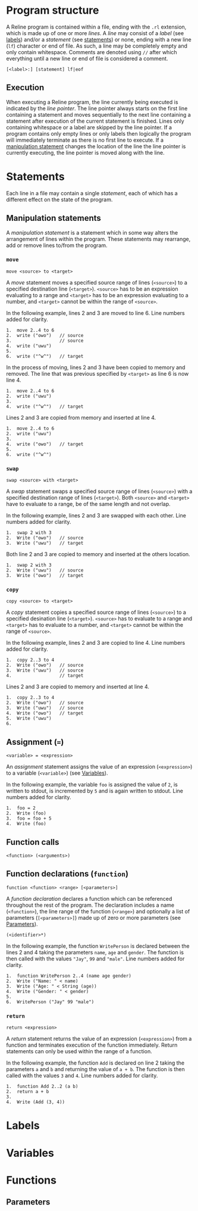 # Program structure
A Reline program is contained within a file, ending with the `.rl` extension, which is made up of one or more *lines*. A *line* may consist of a *label* (see [labels](#Labels)) and/or a *statement* (see [statements](#Statements)) or none, ending with a new line (`lf`) character or end of file. As such, a line may be completely empty and only contain whitespace. Comments are denoted using `//` after which everything until a new line or end of file is considered a comment.

```
[<label>:] [statement] lf|eof
```

## Execution
When executing a Reline program, the line currently being executed is indicated by the *line pointer*. The line pointer always starts on the first line containing a statement and moves sequentially to the next line containing a statement after execution of the current statement is finished. Lines only containing whitespace or a label are skipped by the line pointer. If a program contains only empty lines or only labels then logically the program will immediately terminate as there is no first line to execute. If a [manipulation statement](#Manipulation-statements) changes the location of the line the line pointer is currently executing, the line pointer is moved along with the line.

# Statements
Each line in a file may contain a single *statement*, each of which has a different effect on the state of the program.

## Manipulation statements
A *manipulation statement* is a statement which in some way alters the arrangement of lines within the program. These statements may rearrange, add or remove lines to/from the program.

### `move`
```
move <source> to <target>
```
A *move* statement moves a specified source range of lines (`<source>`) to a specified destination line (`<target>`). `<source>` has to be an expression evaluating to a range and `<target>` has to be an expression evaluating to a number, and `<target>` cannot be within the range of `<source>`.

In the following example, lines 2 and 3 are moved to line 6. Line numbers added for clarity.
```
1.  move 2..4 to 6
2.  write ("owo")   // source
3.                  // source
4.  write ("uwu")
5.  
6.  write ("^w^")   // target
```
In the process of moving, lines 2 and 3 have been copied to memory and removed. The line that was previous specified by `<target>` as line 6 is now line 4.
```
1.  move 2..4 to 6
2.  write ("uwu")
3.  
4.  write ("^w^")   // target
```
Lines 2 and 3 are copied from memory and inserted at line 4.
```
1.  move 2..4 to 6
2.  write ("uwu")
3.  
4.  write ("owo")   // target
5.  
6.  write ("^w^")
```

### `swap`
```
swap <source> with <target>
```
A *swap* statement swaps a specified source range of lines (`<source>`) with a specified destination range of lines (`<target>`). Both `<source>` and `<target>` have to evaluate to a range, be of the same length and not overlap.

In the following example, lines 2 and 3 are swapped with each other. Line numbers added for clarity.
```
1.  swap 2 with 3
2.  Write ("owo")   // source
3.  Write ("uwu")   // target
```
Both line 2 and 3 are copied to memory and inserted at the others location.
```
1.  swap 2 with 3
2.  Write ("uwu")   // source
3.  Write ("owo")   // target
```

### `copy`
```
copy <source> to <target>
```
A *copy* statement copies a specified source range of lines (`<source>`) to a specified desination line (`<target>`). `<source>` has to evaluate to a range and `<target>` has to evaluate to a number, and `<target>` cannot be within the range of `<source>`.

In the following example, lines 2 and 3 are copied to line 4. Line numbers added for clarity.
```
1.  copy 2..3 to 4
2.  Write ("owo")   // source
3.  Write ("uwu")   // source
4.                  // target
```
Lines 2 and 3 are copied to memory and inserted at line 4.
```
1.  copy 2..3 to 4
2.  Write ("owo")   // source
3.  Write ("uwu")   // source
4.  Write ("owo")   // target
5.  Write ("uwu")
6.  
```

## Assignment (`=`)
```
<variable> = <expression>
```
An *assignment* statement assigns the value of an expression (`<expression>`) to a variable (`<variable>`) (see [Variables](#Variables)).

In the following example, the variable `foo` is assigned the value of `2`, is written to stdout, is incremented by `5` and is again written to stdout. Line numbers added for clarity.
```
1.  foo = 2
2.  Write (foo)
3.  foo = foo + 5
4.  Write (foo)
```

## Function calls
```
<function> (<arguments>)
```

## Function declarations (`function`)
```
function <function> <range> [<parameters>]
```
A *function declaration* declares a function which can be referenced throughout the rest of the program. The declaration includes a name (`<function>`), the line range of the function (`<range>`) and optionally a list of parameters (`[<parameters>]`) made up of zero or more parameters (see [Parameters](#Parameters)).
```
(<identifier>*)
```

In the following example, the function `WritePerson` is declared between the lines 2 and 4 taking the parameters `name`, `age` and `gender`. The function is then called with the values `"Jay"`, `99` and `"male"`. Line numbers added for clarity.
```
1.  function WritePerson 2..4 (name age gender)
2.  Write ("Name: " < name)
3.  Write ("Age: " < String (age))
4.  Write ("Gender: " < gender)
5.  
6.  WritePerson ("Jay" 99 "male")
```

### `return`
```
return <expression>
```
A *return* statement returns the value of an expression (`<expression>`) from a function and terminates execution of the function immediately. Return statements can only be used within the range of a function.

In the following example, the function `Add` is declared on line 2 taking the parameters `a` and `b` and returning the value of `a + b`. The function is then called with the values `3` and `4`. Line numbers added for clarity.
```
1.  function Add 2..2 (a b)
2.  return a + b
3.  
4.  Write (Add (3, 4))
```

# Labels

# Variables

# Functions

## Parameters
